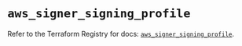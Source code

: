 # `aws_signer_signing_profile`

Refer to the Terraform Registry for docs: [`aws_signer_signing_profile`](https://registry.terraform.io/providers/hashicorp/aws/3.76.1/docs/resources/signer_signing_profile).
